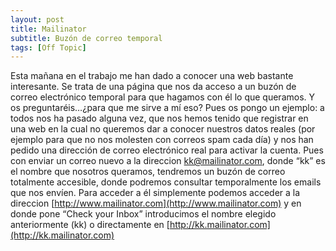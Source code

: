 ```yaml
---
layout: post
title: Mailinator 
subtitle: Buzón de correo temporal
tags: [Off Topic]
---
```


Esta mañana en el trabajo me han dado a conocer una web bastante interesante. Se trata de una página que nos da acceso a un buzón de correo electrónico temporal para que hagamos con él lo que queramos. Y os preguntaréis…¿para que me sirve a mí eso? Pues os pongo un ejemplo: a todos nos ha pasado alguna vez, que nos hemos tenido que registrar en una web en la cual no queremos dar a conocer nuestros datos reales (por ejemplo para que no nos molesten con correos spam cada día) y nos han pedido una dirección de correo electrónico real para activar la cuenta. Pues con enviar un correo nuevo a la direccion kk@mailinator.com, donde “kk” es el nombre que nosotros queramos, tendremos un buzón de correo totalmente accesible, donde podremos consultar temporalmente los emails que nos envíen. Para acceder a él simplemente podemos acceder a la direccion [http://www.mailinator.com](http://www.mailinator.com) y en donde pone “Check your Inbox” introducimos el nombre elegido anteriormente (kk) o directamente en [http://kk.mailinator.com](http://kk.mailinator.com)